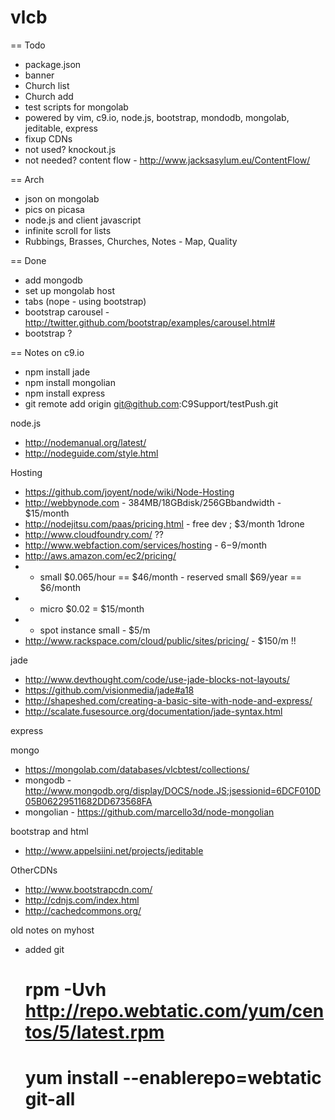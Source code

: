 vlcb
====

== Todo
- package.json
- banner
- Church list
- Church add
- test scripts for mongolab
- powered by vim, c9.io, node.js, bootstrap, mondodb, mongolab, jeditable, express
- fixup CDNs
- not used? knockout.js
- not needed? content flow - http://www.jacksasylum.eu/ContentFlow/

== Arch
- json on mongolab
- pics on picasa
- node.js and client javascript
- infinite scroll for lists
- Rubbings, Brasses, Churches, Notes - Map, Quality

== Done
- add mongodb
- set up mongolab host
- tabs (nope - using bootstrap)
- bootstrap carousel - http://twitter.github.com/bootstrap/examples/carousel.html#
- bootstrap ?

== Notes on c9.io
- npm install jade
- npm install mongolian
- npm install express
- git remote add origin git@github.com:C9Support/testPush.git 

node.js
* http://nodemanual.org/latest/
* http://nodeguide.com/style.html

Hosting
* https://github.com/joyent/node/wiki/Node-Hosting
* http://webbynode.com - 384MB/18GBdisk/256GBbandwidth - $15/month
* http://nodejitsu.com/paas/pricing.html - free dev ; $3/month 1drone
* http://www.cloudfoundry.com/ ??
* http://www.webfaction.com/services/hosting  - $6-$9/month
* http://aws.amazon.com/ec2/pricing/
* * small $0.065/hour == $46/month   - reserved small $69/year == $6/month
* * micro $0.02 = $15/month
* * spot instance small - $5/m
* http://www.rackspace.com/cloud/public/sites/pricing/ - $150/m !!

jade
* http://www.devthought.com/code/use-jade-blocks-not-layouts/
* https://github.com/visionmedia/jade#a18
* http://shapeshed.com/creating-a-basic-site-with-node-and-express/
* http://scalate.fusesource.org/documentation/jade-syntax.html

express

mongo
* https://mongolab.com/databases/vlcbtest/collections/
* mongodb - http://www.mongodb.org/display/DOCS/node.JS;jsessionid=6DCF010D05B06229511682DD673568FA
* mongolian - https://github.com/marcello3d/node-mongolian

bootstrap and html
* http://www.appelsiini.net/projects/jeditable

OtherCDNs
* http://www.bootstrapcdn.com/
* http://cdnjs.com/index.html
* http://cachedcommons.org/


old notes on myhost
* added git
    # rpm -Uvh http://repo.webtatic.com/yum/centos/5/latest.rpm
	# yum install --enablerepo=webtatic git-all